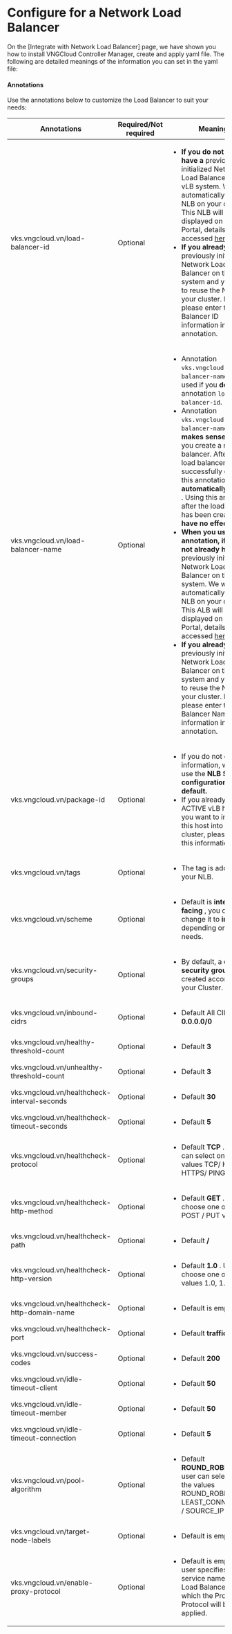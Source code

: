 # Configure for a Network Load Balancer

On the \[Integrate with Network Load Balancer] page, we have shown you how to install VNGCloud Controller Manager, create and apply yaml file. The following are detailed meanings of the information you can set in the yaml file:

#### Annotations <a href="#configureforanetworkloadbalancer-annotation" id="configureforanetworkloadbalancer-annotation"></a>

Use the annotations below to customize the Load Balancer to suit your needs:

| Annotations                                  | Required/Not required | Meaning                                                                                                                                                                                                                                                                                                                                                                                                                                                                                                                                                                                                                                                                                                                                                                                                                                                                                                                                                                                                                                                                                                                                   |
| -------------------------------------------- | --------------------- | ----------------------------------------------------------------------------------------------------------------------------------------------------------------------------------------------------------------------------------------------------------------------------------------------------------------------------------------------------------------------------------------------------------------------------------------------------------------------------------------------------------------------------------------------------------------------------------------------------------------------------------------------------------------------------------------------------------------------------------------------------------------------------------------------------------------------------------------------------------------------------------------------------------------------------------------------------------------------------------------------------------------------------------------------------------------------------------------------------------------------------------------- |
| vks.vngcloud.vn/load-balancer-id             | Optional              | <ul><li><strong>If you do not already have a</strong> previously initialized Network Load Balancer on the vLB system. We will automatically create 1 NLB on your cluster. This NLB will be displayed on vLB Portal, details can be accessed <a href="https://hcm-3.console.vngcloud.vn/vserver/load-balancer/vlb">here</a></li><li><strong>If you already have a</strong> previously initialized Network Load Balancer on the vLB system and you want to reuse the NLB for your cluster. Now, please enter the Load Balancer ID information into this annotation.</li></ul>                                                                                                                                                                                                                                                                                                                                                                                                                                                                                                                                                               |
| vks.vngcloud.vn/load-balancer-name           | Optional              | <ul><li>Annotation <code>vks.vngcloud.vn/load-balancer-name</code>will be used if you <strong>do not</strong> use annotation <code>load-balancer-id</code>.</li><li>Annotation <code>vks.vngcloud.vn/load-balancer-name</code> <strong>only makes sense</strong> when you create a new load balancer. After the load balancer is successfully created, this annotation <strong>will be automatically deleted</strong> . Using this annotation after the load balancer has been created will <strong>have no effect</strong> .</li><li><strong>When you use this annotation, if you do not already have a</strong> previously initialized Network Load Balancer on the vLB system. We will automatically create 1 NLB on your cluster. This ALB will be displayed on vLB Portal, details can be accessed <a href="https://hcm-3.console.vngcloud.vn/vserver/load-balancer/vlb">here</a></li><li><strong>If you already have a</strong> previously initialized Network Load Balancer on the vLB system and you want to reuse the NLB for your cluster. Now, please enter the Load Balancer Name information into this annotation.</li></ul> |
| vks.vngcloud.vn/package-id                   | Optional              | <ul><li>If you do not enter this information, we will use the <strong>NLB Small configuration by default.</strong></li><li>If you already have an ACTIVE vLB host and you want to integrate this host into your K8S cluster, please skip this information field.</li></ul>                                                                                                                                                                                                                                                                                                                                                                                                                                                                                                                                                                                                                                                                                                                                                                                                                                                                |
| vks.vngcloud.vn/tags                         | Optional              | <ul><li>The tag is added to your NLB.</li></ul>                                                                                                                                                                                                                                                                                                                                                                                                                                                                                                                                                                                                                                                                                                                                                                                                                                                                                                                                                                                                                                                                                           |
| vks.vngcloud.vn/scheme                       | Optional              | <ul><li>Default is <strong>internet-facing</strong> , you can change it to <strong>internal</strong> depending on your needs.</li></ul>                                                                                                                                                                                                                                                                                                                                                                                                                                                                                                                                                                                                                                                                                                                                                                                                                                                                                                                                                                                                   |
| vks.vngcloud.vn/security-groups              | Optional              | <ul><li>By default, a <strong>default security group</strong> will be created according to your Cluster.</li></ul>                                                                                                                                                                                                                                                                                                                                                                                                                                                                                                                                                                                                                                                                                                                                                                                                                                                                                                                                                                                                                        |
| vks.vngcloud.vn/inbound-cidrs                | Optional              | <ul><li>Default All CIRD: <strong>0.0.0.0/0</strong></li></ul>                                                                                                                                                                                                                                                                                                                                                                                                                                                                                                                                                                                                                                                                                                                                                                                                                                                                                                                                                                                                                                                                            |
| vks.vngcloud.vn/healthy-threshold-count      | Optional              | <ul><li>Default <strong>3</strong></li></ul>                                                                                                                                                                                                                                                                                                                                                                                                                                                                                                                                                                                                                                                                                                                                                                                                                                                                                                                                                                                                                                                                                              |
| vks.vngcloud.vn/unhealthy-threshold-count    | Optional              | <ul><li>Default <strong>3</strong></li></ul>                                                                                                                                                                                                                                                                                                                                                                                                                                                                                                                                                                                                                                                                                                                                                                                                                                                                                                                                                                                                                                                                                              |
| vks.vngcloud.vn/healthcheck-interval-seconds | Optional              | <ul><li>Default <strong>30</strong></li></ul>                                                                                                                                                                                                                                                                                                                                                                                                                                                                                                                                                                                                                                                                                                                                                                                                                                                                                                                                                                                                                                                                                             |
| vks.vngcloud.vn/healthcheck-timeout-seconds  | Optional              | <ul><li>Default <strong>5</strong></li></ul>                                                                                                                                                                                                                                                                                                                                                                                                                                                                                                                                                                                                                                                                                                                                                                                                                                                                                                                                                                                                                                                                                              |
| vks.vngcloud.vn/healthcheck-protocol         | Optional              | <ul><li>Default <strong>TCP</strong> . Users can select one of the values ​​TCP/ HTTP/ HTTPS/ PING-UDP</li></ul>                                                                                                                                                                                                                                                                                                                                                                                                                                                                                                                                                                                                                                                                                                                                                                                                                                                                                                                                                                                                                          |
| vks.vngcloud.vn/healthcheck-http-method      | Optional              | <ul><li>Default <strong>GET</strong> . User can choose one of GET / POST / PUT values</li></ul>                                                                                                                                                                                                                                                                                                                                                                                                                                                                                                                                                                                                                                                                                                                                                                                                                                                                                                                                                                                                                                           |
| vks.vngcloud.vn/healthcheck-path             | Optional              | <ul><li>Default <strong>/</strong></li></ul>                                                                                                                                                                                                                                                                                                                                                                                                                                                                                                                                                                                                                                                                                                                                                                                                                                                                                                                                                                                                                                                                                              |
| vks.vngcloud.vn/healthcheck-http-version     | Optional              | <ul><li>Default <strong>1.0</strong> . Users can choose one of the values ​​1.0, 1.1</li></ul>                                                                                                                                                                                                                                                                                                                                                                                                                                                                                                                                                                                                                                                                                                                                                                                                                                                                                                                                                                                                                                            |
| vks.vngcloud.vn/healthcheck-http-domain-name | Optional              | <ul><li>Default is empty</li></ul>                                                                                                                                                                                                                                                                                                                                                                                                                                                                                                                                                                                                                                                                                                                                                                                                                                                                                                                                                                                                                                                                                                        |
| vks.vngcloud.vn/healthcheck-port             | Optional              | <ul><li>Default <strong>traffic port</strong></li></ul>                                                                                                                                                                                                                                                                                                                                                                                                                                                                                                                                                                                                                                                                                                                                                                                                                                                                                                                                                                                                                                                                                   |
| vks.vngcloud.vn/success-codes                | Optional              | <ul><li>Default <strong>200</strong></li></ul>                                                                                                                                                                                                                                                                                                                                                                                                                                                                                                                                                                                                                                                                                                                                                                                                                                                                                                                                                                                                                                                                                            |
| vks.vngcloud.vn/idle-timeout-client          | Optional              | <ul><li>Default <strong>50</strong></li></ul>                                                                                                                                                                                                                                                                                                                                                                                                                                                                                                                                                                                                                                                                                                                                                                                                                                                                                                                                                                                                                                                                                             |
| vks.vngcloud.vn/idle-timeout-member          | Optional              | <ul><li>Default <strong>50</strong></li></ul>                                                                                                                                                                                                                                                                                                                                                                                                                                                                                                                                                                                                                                                                                                                                                                                                                                                                                                                                                                                                                                                                                             |
| vks.vngcloud.vn/idle-timeout-connection      | Optional              | <ul><li>Default <strong>5</strong></li></ul>                                                                                                                                                                                                                                                                                                                                                                                                                                                                                                                                                                                                                                                                                                                                                                                                                                                                                                                                                                                                                                                                                              |
| vks.vngcloud.vn/pool-algorithm               | Optional              | <ul><li>Default <strong>ROUND_ROBIN</strong> . The user can select one of the values ​​ROUND_ROBIN / LEAST_CONNECTIONS / SOURCE_IP</li></ul>                                                                                                                                                                                                                                                                                                                                                                                                                                                                                                                                                                                                                                                                                                                                                                                                                                                                                                                                                                                              |
| vks.vngcloud.vn/target-node-labels           | Optional              | <ul><li>Default is empty</li></ul>                                                                                                                                                                                                                                                                                                                                                                                                                                                                                                                                                                                                                                                                                                                                                                                                                                                                                                                                                                                                                                                                                                        |
| vks.vngcloud.vn/enable-proxy-protocol        | Optional              | <ul><li>Default is empty. The user specifies a list of service names in the Load Balancer to which the Proxy Protocol will be applied.</li></ul>                                                                                                                                                                                                                                                                                                                                                                                                                                                                                                                                                                                                                                                                                                                                                                                                                                                                                                                                                                                          |
